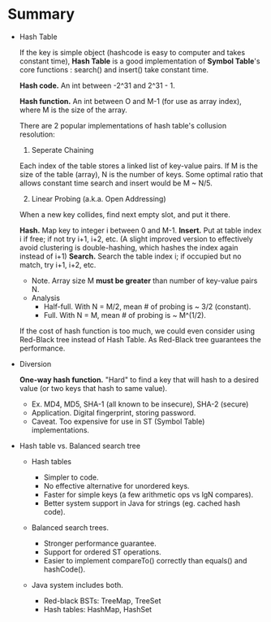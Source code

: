 # Summary

* Hash Table

  If the key is simple object (hashcode is easy to computer and takes constant time), __Hash Table__ is a good implementation of __Symbol Table__'s core functions : search() and insert() take constant time.

  __Hash code.__ An int between -2^31 and 2^31 - 1.

  __Hash function.__ An int between O and M-1 (for use as array index), where M is the size of the array.

  There are 2 popular implementations of hash table's collusion resolution:

  1. Seperate Chaining

  Each index of the table stores a linked list of key-value pairs. If M is the size of the table (array), N is the number of keys. Some optimal ratio that allows constant time search and insert would be M ~ N/5.
  
  2. Linear Probing (a.k.a. Open Addressing)

  When a new key collides, find next empty slot, and put it there.

  __Hash.__ Map key to integer i between 0 and M-1.
  __Insert.__ Put at table index i if free; if not try i+1, i+2, etc. (A slight improved version to effectively avoid clustering is double-hashing, which hashes the index again instead of i+1)
  __Search.__ Search the table index i; if occupied but no match, try i+1, i+2, etc.

    - Note. Array size M __must be greater__ than number of key-value pairs N.
    - Analysis
      - Half-full. With N = M/2, mean # of probing is ~ 3/2 (constant).
      - Full. With N = M, mean # of probing is ~ M^(1/2).

  If the cost of hash function is too much, we could even consider using Red-Black tree instead of Hash Table. As Red-Black tree guarantees the performance.

* Diversion

  __One-way hash function.__ "Hard" to find a key that will hash to a desired value (or two keys that hash to same value).

    * Ex. MD4, MD5, SHA-1 (all known to be insecure), SHA-2 (secure)
    * Application. Digital fingerprint, storing password.
    * Caveat. Too expensive for use in ST (Symbol Table) implementations.

* Hash table vs. Balanced search tree

  * Hash tables
    - Simpler to code.
    - No effective alternative for unordered keys.
    - Faster for simple keys (a few arithmetic ops vs lgN compares).
    - Better system support in Java for strings (eg. cached hash code).

  * Balanced search trees.
    - Stronger performance guarantee.
    - Support for ordered ST operations.
    - Easier to implement compareTo() correctly than equals() and hashCode().

  * Java system includes both.
    - Red-black BSTs: TreeMap, TreeSet
    - Hash tables: HashMap, HashSet
